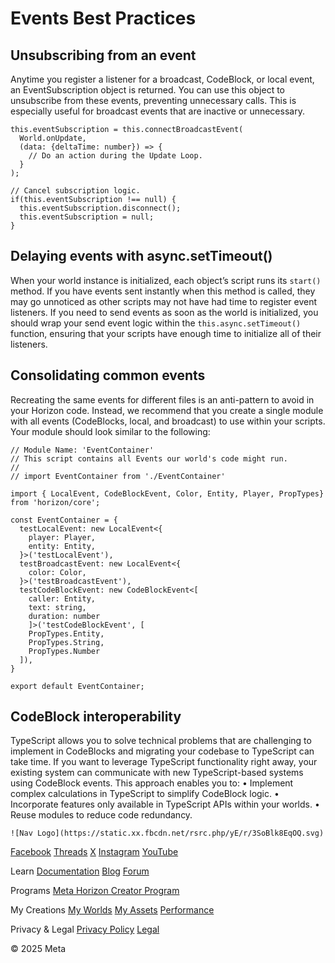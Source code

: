 # Events Best Practices

  
## Unsubscribing from an event

 Anytime you register a listener for a broadcast, CodeBlock, or local event, an
EventSubscription object is returned. You can use this object to unsubscribe from
these events, preventing unnecessary calls. This is especially useful for
broadcast events that are inactive or unnecessary.  
```
this.eventSubscription = this.connectBroadcastEvent(
  World.onUpdate,
  (data: {deltaTime: number}) => {
    // Do an action during the Update Loop.
  }
);

// Cancel subscription logic.
if(this.eventSubscription !== null) {
  this.eventSubscription.disconnect();
  this.eventSubscription = null;
}
```
  
## Delaying events with async.setTimeout()

 When your world instance is initialized, each object’s script runs its `start()` method. If you have events sent instantly when this method is called, they may
go unnoticed as other scripts may not have had time to register event listeners. If you need to send events as soon as the world is initialized, you should wrap
your send event logic within the `this.async.setTimeout()` function, ensuring that your scripts have enough time to initialize all of
their listeners.  
## Consolidating common events

 Recreating the same events for different files is an anti-pattern to avoid in
your Horizon code. Instead, we recommend that you create a single module with all
events (CodeBlocks, local, and broadcast) to use within your scripts. Your
module should look similar to the following:  
```
// Module Name: 'EventContainer'
// This script contains all Events our world's code might run.
//
// import EventContainer from './EventContainer'

import { LocalEvent, CodeBlockEvent, Color, Entity, Player, PropTypes} from 'horizon/core';

const EventContainer = {
  testLocalEvent: new LocalEvent<{
    player: Player,
    entity: Entity,
  }>('testLocalEvent'),
  testBroadcastEvent: new LocalEvent<{
    color: Color,
  }>('testBroadcastEvent'),
  testCodeBlockEvent: new CodeBlockEvent<[
    caller: Entity,
    text: string,
    duration: number
    ]>('testCodeBlockEvent', [
    PropTypes.Entity,
    PropTypes.String,
    PropTypes.Number
  ]),
}

export default EventContainer;
```
  
## CodeBlock interoperability

 TypeScript allows you to solve technical problems that are challenging to
implement in CodeBlocks and migrating your codebase to TypeScript can take time. If
you want to leverage TypeScript functionality right away, your existing system can
communicate with new TypeScript-based systems using CodeBlock events. This
approach enables you to:
• Implement complex calculations in TypeScript to simplify CodeBlock logic.
• Incorporate features only available in TypeScript APIs within your worlds.
• Reuse modules to reduce code redundancy.

    ![Nav Logo](https://static.xx.fbcdn.net/rsrc.php/yE/r/3SoBlk8EqOQ.svg)


[Facebook](https://www.facebook.com/MetaHorizon/)
[Threads](https://www.threads.com/@metahorizon)
[X](https://x.com/MetaHorizon)
[Instagram](https://www.instagram.com/metahorizon/)
[YouTube](https://www.youtube.com/@MetaQuestVR)

 Learn
[Documentation](https://developers.meta.com/horizon-worlds/learn/documentation/)
[Blog](https://developers.meta.com/horizon/blog/)
[Forum](https://communityforums.atmeta.com/t5/Creator-Forum/ct-p/Meta_Horizon_Creator_Forums)

 Programs
[Meta Horizon Creator Program](https://developers.meta.com/horizon-worlds/programs/)

 My Creations
[My Worlds](https://horizon.meta.com/creator/worlds_all/?utm_source=horizon_worlds_creator)
[My Assets](https://horizon.meta.com/creator/assets/?utm_source=horizon_worlds_creator)
[Performance](https://horizon.meta.com/creator/performance/traces/?utm_source=horizon_worlds_creator)

 Privacy & Legal
[Privacy Policy](https://www.meta.com/legal/privacy-policy/)
[Legal](https://www.meta.com/legal/supplemental-terms-of-service/)

 © 2025 Meta
